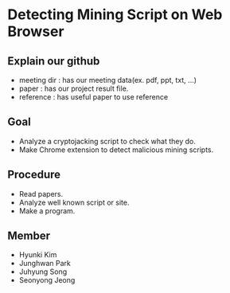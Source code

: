 # Detecting Mining Script on Web Browser

## Explain our github
- meeting dir : has our meeting data(ex. pdf, ppt, txt, ...)
- paper : has our project result file.
- reference : has useful paper to use reference

## Goal
- Analyze a cryptojacking script to check what they do.
- Make Chrome extension to detect malicious mining scripts.

## Procedure
- Read papers.
- Analyze well known script or site.
- Make a program.

## Member
- Hyunki Kim
- Junghwan Park
- Juhyung Song
- Seonyong Jeong
